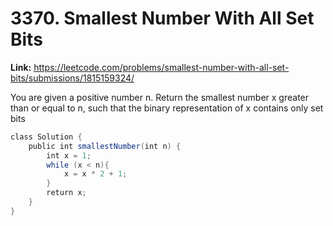 # 3370. Smallest Number With All Set Bits

**Link:** https://leetcode.com/problems/smallest-number-with-all-set-bits/submissions/1815159324/

You are given a positive number n. Return the smallest number x greater than or equal to n, such that the binary representation of x contains only set bits

```java
class Solution {
    public int smallestNumber(int n) {
        int x = 1;
        while (x < n){
            x = x * 2 + 1;
        }
        return x;
    }
}
```
